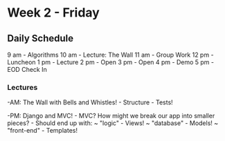 # Week 2 - Friday

## Daily Schedule
9  am - Algorithms
10 am - Lecture: The Wall
11 am - Group Work
12 pm - Luncheon
1  pm - Lecture
2  pm - Open
3  pm - Open
4  pm - Demo
5  pm - EOD Check In

### Lectures
-AM: The Wall with Bells and Whistles!
    - Structure
    - Tests!



-PM: Django and MVC!
    - MVC? How might we break our app into smaller pieces?
        - Should end up with:
            ~ "logic"     - Views!
            ~ "database"  - Models!
            ~ "front-end" - Templates!
        
